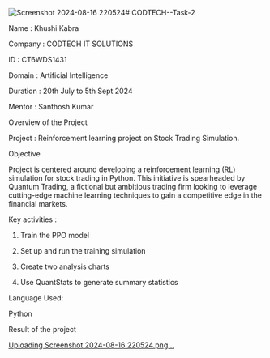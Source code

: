 ![Screenshot 2024-08-16 220524](https://github.com/user-attachments/assets/3c66375f-9145-4f3b-b9ef-302c1a75551a)# CODTECH--Task-2


Name : Khushi Kabra

Company : CODTECH IT SOLUTIONS

ID : CT6WDS1431

Domain : Artificial Intelligence

Duration : 20th July to 5th Sept 2024

Mentor : Santhosh Kumar

Overview of the Project

Project : Reinforcement learning project on Stock Trading Simulation.

Objective

Project is centered around developing a reinforcement learning (RL) simulation for stock trading in Python. This initiative is spearheaded by Quantum Trading, a fictional but ambitious trading firm looking to leverage cutting-edge machine learning techniques to gain a competitive edge in the financial markets.


Key activities :


1. Train the PPO model

2. Set up and run the training simulation

3. Create two analysis charts

4. Use QuantStats to generate summary statistics
   

Language Used:

Python


Result of the project

[Uploading Screenshot 2024-08-16 220524.png…]()
